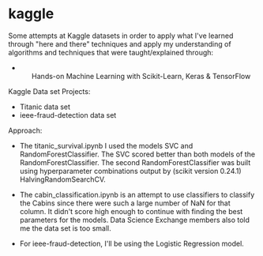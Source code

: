 # kaggle

Some attempts at Kaggle datasets in order to apply what I've learned through "here and there" techniques and apply my understanding of algorithms and techniques that were taught/explained through: 
* <ul>Hands-on Machine Learning with Scikit-Learn, Keras & TensorFlow</ul>

Kaggle Data set Projects:

* Titanic data set 
* ieee-fraud-detection data set 

Approach: 

* The titanic_survival.ipynb I used the models SVC and RandomForestClassifier. The SVC scored better than both models of the RandomForestClassifier. The second RandomForestClassifier was built using hyperparameter combinations output by (scikit version 0.24.1) HalvingRandomSearchCV.
* The cabin_classification.ipynb is an attempt to use classifiers to classify the Cabins since there were such a large number of NaN for that column. It didn't score high enough to continue with finding the best parameters for the models. Data Science Exchange members also told me the data set is too small. 

* For ieee-fraud-detection, I'll be using the Logistic Regression model. 


